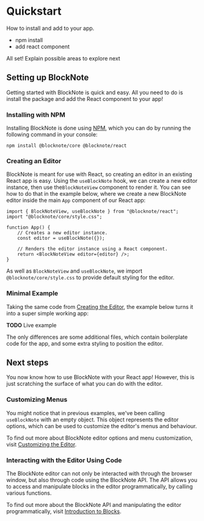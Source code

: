 # Quickstart

How to install and add to your app.

- npm install
- add react component

All set! Explain possible areas to explore next

## Setting up BlockNote

Getting started with BlockNote is quick and easy. All you need to do is install the package and add the React component to your app!

### Installing with NPM

Installing BlockNote is done using [NPM](https://docs.npmjs.com/downloading-and-installing-node-js-and-npm), which you can do by running the following command in your console:

```
npm install @blocknote/core @blocknote/react
```

### Creating an Editor

BlockNote is meant for use with React, so creating an editor in an existing React app is easy. Using the `useBlockNote` hook, we can create a new editor instance, then use the`BlockNoteView` component to render it. You can see how to do that in the example below, where we create a new BlockNote editor inside the main `App` component of our React app:

```
import { BlockNoteView, useBlockNote } from "@blocknote/react";
import "@blocknote/core/style.css";

function App() {
    // Creates a new editor instance.
    const editor = useBlockNote({});
    
    // Renders the editor instance using a React component.
    return <BlockNoteView editor={editor} />;
}
```

As well as `BlockNoteView` and `useBlockNote`, we import `@blocknote/core/style.css` to provide default styling for the editor.

### Minimal Example

Taking the same code from [Creating the Editor](quickstart#creating-an-editor), the example below turns it into a super simple working app:

**TODO** Live example

The only differences are some additional files, which contain boilerplate code for the app, and some extra styling to position the editor.

## Next steps

You now know how to use BlockNote with your React app! However, this is just scratching the surface of what you can do with the editor.

### Customizing Menus

You might notice that in previous examples, we've been calling `useBlockNote` with an empty object. This object represents the editor options, which can be used to customize the editor's menus and behaviour.

To find out more about BlockNote editor options and menu customization, visit [Customizing the Editor](editor.md).

### Interacting with the Editor Using Code

The BlockNote editor can not only be interacted with through the browser window, but also through code using the BlockNote API. The API allows you to access and manipulate blocks in the editor programmatically, by calling various functions.

To find out more about the BlockNote API and manipulating the editor programmatically, visit [Introduction to Blocks](blocks.md).